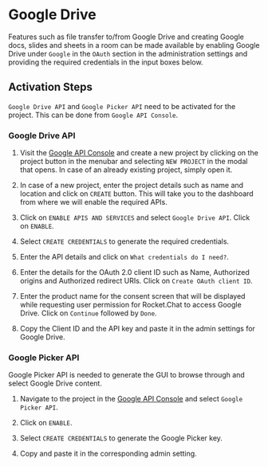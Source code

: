 # Google Drive

Features such as file transfer to/from Google Drive and creating Google docs, slides and sheets in a room can be made available by enabling Google Drive under `Google` in the `OAuth` section in the administration settings and providing the required credentials in the input boxes below.

## Activation Steps

`Google Drive API` and `Google Picker API` need to be activated for the project. This can be done from `Google API Console`.

### Google Drive API

1. Visit the [Google API Console](https://console.developers.google.com) and create a new project by clicking on the project button in the menubar and selecting `NEW PROJECT` in the modal that opens. In case of an already existing project, simply open it.

2. In case of a new project, enter the project details such as name and location and click on `CREATE` button. This will take you to the dashboard from where we will enable the required APIs.

3. Click on `ENABLE APIS AND SERVICES` and select `Google Drive API`. Click on `ENABLE`.

4. Select `CREATE CREDENTIALS` to generate the required credentials.

5. Enter the API details and click on `What credentials do I need?`.

6. Enter the details for the OAuth 2.0 client ID such as Name, Authorized origins and Authorized redirect URIs. Click on `Create OAuth client ID`.

7. Enter the product name for the consent screen that will be displayed while requesting user permission for Rocket.Chat to access Google Drive. Click on `Continue` followed by `Done`.

8. Copy the Client ID and the API key and paste it in the admin settings for Google Drive.


### Google Picker API

Google Picker API is needed to generate the GUI to browse through and select Google Drive content.

1. Navigate to the project in the [Google API Console](https://console.developers.google.com) and select `Google Picker API`.

2. Click on `ENABLE`.

3. Select `CREATE CREDENTIALS` to generate the Google Picker key.

4. Copy and paste it in the corresponding admin setting.

 




